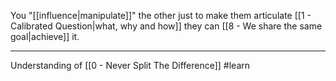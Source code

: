 You "[[influence|manipulate]]" the other just to make them articulate [[1 - Calibrated Question|what, why and how]] they can [[8 - We share the same goal|achieve]] it.

---

Understanding of [[0 - Never Split The Difference]] #learn

